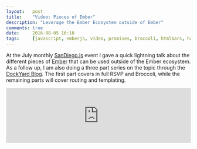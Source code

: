 ```yaml
---
layout:   post
title:    "Video: Pieces of Ember"
description: "Leverage the Ember Ecosystem outside of Ember"
comments: true
date:     2016-08-05 16:10
tags:     [javascript, emberjs, video, promises, broccoli, htmlbars, handlebars]
---
```


At the July monthly <a href="http://sandiegojs.org/">SanDiego.js</a> event I gave a quick lightning talk about the different pieces of [Ember][ember] that can be used outside of the Ember ecosystem. As a follow up, I am also doing a three part series on the topic through the [DockYard Blog][part1]. The first part covers in full RSVP and Broccoli, while the remaining parts will cover routing and templating.

<iframe width="100%" src="https://www.youtube.com/embed/wb-24NqCOT0?start=2015" frameborder="0" allowfullscreen></iframe>


[ember]: //emberjs.com
[part1]: //dockyard.com/blog/2016/08/12/pieces-of-ember-part1
